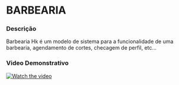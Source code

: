 # BARBEARIA

### Descrição
Barbearia Hk é um modelo de sistema para a funcionalidade de uma barbearia, agendamento de cortes, checagem de perfil, etc...

### Video Demonstrativo
[![Watch the video](https://i.imgur.com/vKb2F1B.png)](https://www.youtube.com/watch?v=NDchpAX1INI)
